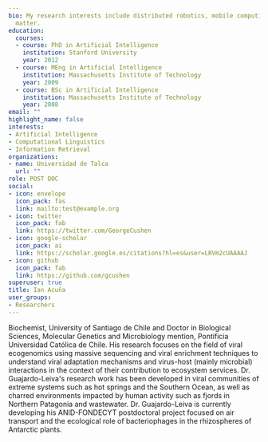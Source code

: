 ```yaml
---
bio: My research interests include distributed robotics, mobile computing and programmable
  matter.
education:
  courses:
  - course: PhD in Artificial Intelligence
    institution: Stanford University
    year: 2012
  - course: MEng in Artificial Intelligence
    institution: Massachusetts Institute of Technology
    year: 2009
  - course: BSc in Artificial Intelligence
    institution: Massachusetts Institute of Technology
    year: 2008
email: ""
highlight_name: false
interests:
- Artificial Intelligence
- Computational Linguistics
- Information Retrieval
organizations:
- name: Universidad de Talca
  url: ""
role: POST DOC
social:
- icon: envelope
  icon_pack: fas
  link: mailto:test@example.org
- icon: twitter
  icon_pack: fab
  link: https://twitter.com/GeorgeCushen
- icon: google-scholar
  icon_pack: ai
  link: https://scholar.google.es/citations?hl=es&user=LRVm2cUAAAAJ
- icon: github
  icon_pack: fab
  link: https://github.com/gcushen
superuser: true
title: Ian Acuña
user_groups:
- Researchers
---
```


Biochemist, University of Santiago de Chile and Doctor in Biological Sciences, Molecular Genetics and Microbiology mention, Pontificia Universidad Católica de Chile. His research focuses on the field of viral ecogenomics using massive sequencing and viral enrichment techniques to understand viral adaptation mechanisms and virus-host (mainly microbial) interactions in the context of their contribution to ecosystem services.
Dr. Guajardo-Leiva's research work has been developed in viral communities of extreme systems such as hot springs and the Southern Ocean, as well as charred environments impacted by human activity such as fjords in Northern Patagonia and wastewater.
Dr. Guajardo-Leiva is currently developing his ANID-FONDECYT postdoctoral project focused on air transport and the ecological role of bacteriophages in the rhizospheres of Antarctic plants.